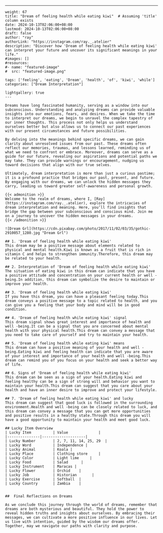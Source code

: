---
    weight: 67
    title: "Dream of feeling health while eating kiwi"  # Assuming 'title' column exists
    date: 2024-10-13T02:06:00+08:00
    lastmod: 2024-10-13T02:06:00+08:00
    draft: false
    author: "ray"
    authorLink: "https://instagram.com/ray._.atelier"
    description: "Discover how 'Dream of feeling health while eating kiwi' can interpret your future and uncover its significant meanings in your life."
    #images: []
    #resources:
    #- name: "featured-image"
    #  src: "featured-image.png"
    
    tags: ['feeling', 'eating', 'Dream', 'health', 'of', 'kiwi', 'while']
    categories: ["Dream Interpretation"]
    
    lightgallery: true
    ---
    
    Dreams have long fascinated humanity, serving as a window into our subconscious. Understanding and analyzing dreams can provide valuable insights into our emotions, fears, and desires. When we take the time to interpret our dreams, we begin to unravel the complex tapestry of our inner thoughts. This process not only helps us understand ourselves better but also allows us to connect our past experiences with our present circumstances and future possibilities.
    
    By delving into the meanings behind specific dreams, we can gain clarity about unresolved issues from our past. These dreams often reflect our memories, traumas, and lessons learned, reminding us of what we need to confront or embrace. Moreover, dreams can serve as a guide for our future, revealing our aspirations and potential paths we may take. They can provide warnings or encouragement, nudging us toward decisions that align with our true selves.
    
    Ultimately, dream interpretation is more than just a curious pastime; it is a profound practice that bridges our past, present, and future. By engaging with our dreams, we can unlock the hidden messages they carry, leading us toward greater self-awareness and personal growth.
    
    {{< admonition >}}
    Welcome to the realm of dreams, where I, [Ray](https://instagram.com/ray._.atelier), explore the intricacies of dream interpretation and meaning. Here, you’ll find insights that bridge the gap between your subconscious and conscious mind. Join me on a journey to uncover the hidden messages in your dreams.
    {{< /admonition >}}
    
    ![Dream Grl](https://cdn.pixabay.com/photo/2017/11/02/03/35/gothic-2910057_1280.jpg "Dream Grl")
    
    ## 1. 'Dream of feeling health while eating kiwi'
    This dream may be a positive message about elements related to physical and mental health.Kiwi is known as a fruit that is rich in vitamin C and helps to strengthen immunity.Therefore, this dream may be related to your health.
    
    ## 2. Interpretation of 'Dream of feeling health while eating kiwi'
    The situation of eating kiwi in this dream can indicate that you have a positive attitude and concentration on your current health or well -being.In addition, this dream can symbolize the desire to maintain or improve your health.
    
    ## 3. 'Dream of feeling health while eating kiwi'
    If you have this dream, you can have a pleasant feeling today.This dream conveys a positive message to a topic related to health, and you can give you a feeling that your body and mind will be in good condition.
    
    ## 4. 'Dream of feeling health while eating kiwi' signal
    This dream signal shows great interest and importance of health and well -being.It can be a signal that you are concerned about mental health with your physical health.This dream can convey a message that you need to take care of yourself and try to maintain your health.
    
    ## 5. 'Dream of feeling health while eating kiwi' means
    This dream can have a positive meaning of your health and well -being.Eating kiwi and feeling health can indicate that you are aware of your interest and importance of your health and well -being.This dream can remind you of you focus on your health and seek a better way of life.
    
    ## 6. Signs of 'Dream of feeling health while eating kiwi'
    This dream can be seen as a sign of your health.Eating kiwi and feeling healthy can be a sign of strong will and behavior you want to maintain your health.This dream can suggest that you care about your health and have an inner desire to improve and protect your lifestyle.
    
    ## 7. 'Dream of feeling health while eating kiwi' and lucky
    This dream can suggest that good luck is followed in the surrounding environment.Health and well -being can be closely related to luck, and this dream can convey a message that you can get more opportunities and positive results in a healthy state.Through this dream you will have a good opportunity to maintain your health and meet good luck.
    
    ## Lucky Item Overview
    | Lucky Item          | Value              |
    |---------------|--------------------|
    | Lucky Number        | 2, 7, 11, 14, 25, 29  |
    | Lucky Word          | Independence |
    | Lucky Animal        | Koala |
    | Lucky Place         | Clothing store     |
    | Lucky Color         | Light lime     |
    | Lucky Food          | Salad      |
    | Lucky Instrument    | Maracas |
    | Lucky Flower        | Orchid    |
    | Lucky Job           | Historian       |
    | Lucky Exercise      | Softball  |
    | Lucky Country       | Zambia    |
    
    
    ##  Final Reflections on Dreams
    
    As we conclude this journey through the world of dreams, remember that dreams are both mysterious and beautiful. They hold the power to reveal hidden truths and insights about ourselves. By embracing their messages, we can cultivate a more positive influence in our lives. Let us live with intention, guided by the wisdom our dreams offer. Together, may we navigate our paths with clarity and purpose.
    